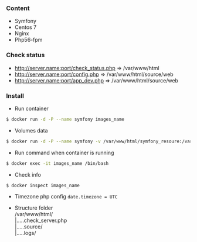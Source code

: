 ### Content
* Symfony
* Centos 7
* Nginx
* Php56-fpm

### Check status
* http://server.name:port/check_status.php => /var/www/html
* http://server.name:port/config.php       => /var/www/html/source/web
* http://server.name:port/app_dev.php      => /var/www/html/source/web

### Install
* Run container
```bash
$ docker run -d -P --name symfony images_name
```

* Volumes data
```bash
$ docker run -d -P --name symfony -v /var/www/html/symfony_resoure:/var/www/html/source images_name
```

* Run command when container is running
```bash
$ docker exec -it images_name /bin/bash
```

* Check info
```bash
$ docker inspect images_name
```

* Timezone php config
``` date.timezone = UTC ```

* Structure folder  
  /var/www/html/  
        |.....check_server.php  
        |.....source/  
        |.....logs/  
